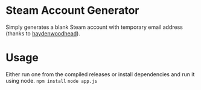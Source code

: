 # Steam Account Generator
Simply generates a blank Steam account with temporary email address (thanks to [haydenwoodhead](https://github.com/haydenwoodhead/burner.kiwi)).

# Usage
Either run one from the compiled releases or install dependencies
and run it using node.
```npm install```
```node app.js```
